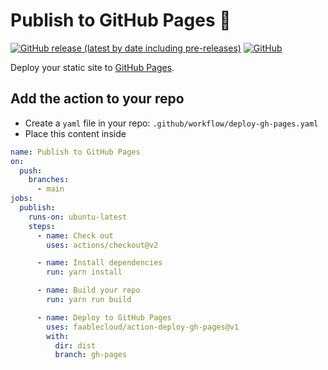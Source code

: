 # Publish to GitHub Pages :rocket:

[![GitHub release (latest by date including pre-releases)](https://img.shields.io/github/v/release/faablecloud/action-deploy-gh-pages?color=brightgreen&include_prereleases)](https://github.com/faablecloud/actions-publish-gh-pages/releases)
[![GitHub](https://img.shields.io/github/license/faablecloud/action-deploy-gh-pages?color=blue)](LICENSE)

Deploy your static site to [GitHub Pages](https://pages.github.com/).

## Add the action to your repo

- Create a `yaml` file in your repo: `.github/workflow/deploy-gh-pages.yaml`
- Place this content inside

```yaml
name: Publish to GitHub Pages
on:
  push:
    branches:
      - main
jobs:
  publish:
    runs-on: ubuntu-latest
    steps:
      - name: Check out
        uses: actions/checkout@v2

      - name: Install dependencies
        run: yarn install

      - name: Build your repo
        run: yarn run build

      - name: Deploy to GitHub Pages
        uses: faablecloud/action-deploy-gh-pages@v1
        with:
          dir: dist
          branch: gh-pages
```

